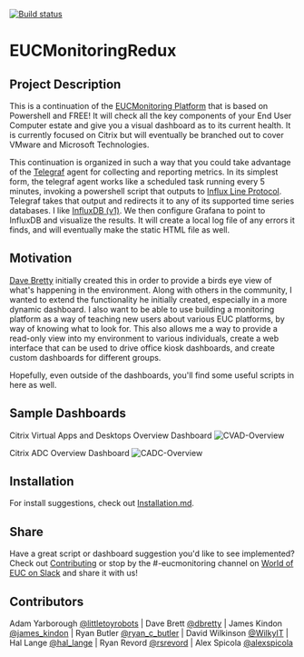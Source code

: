 [![Build status](https://ci.appveyor.com/api/projects/status/2vqac71nlbma0vx2?svg=true)](https://ci.appveyor.com/project/littletoyrobots/eucmonitoringredux)

# EUCMonitoringRedux

## Project Description

This is a continuation of the [EUCMonitoring Platform](http://bretty.me.uk/free-citrix-xendesktop-7-monitoring-platform/) that is based on Powershell and FREE! It will check all the key components of your End User Computer estate and give you a visual dashboard as to its current health. It is currently focused on Citrix but will eventually be branched out to cover VMware and Microsoft Technologies.

This continuation is organized in such a way that you could take advantage of the [Telegraf](https://www.influxdata.com/time-series-platform/telegraf/) agent for collecting and reporting metrics. In its simplest form, the telegraf agent works like a scheduled task running every 5 minutes, invoking a powershell script that outputs to [Influx Line Protocol](https://docs.influxdata.com/influxdb/v1.7/write_protocols/line_protocol_tutorial/). Telegraf takes that output and redirects it to any of its supported time series databases. I like [InfluxDB (v1)](https://www.influxdata.com/products/influxdb-overview/). We then configure Grafana to point to InfluxDB and visualize the results. It will create a local log file of any errors it finds, and will eventually make the static HTML file as well.

## Motivation

[Dave Bretty](https://bretty.me.uk) initially created this in order to provide a birds eye view of what's happening in the environment. Along with others in the community, I wanted to extend the functionality he initially created, especially in a more dynamic dashboard. I also want to be able to use building a monitoring platform as a way of teaching new users about various EUC platforms, by way of knowing what to look for. This also allows me a way to provide a read-only view into my environment to various individuals, create a web interface that can be used to drive office kiosk dashboards, and create custom dashboards for different groups.

Hopefully, even outside of the dashboards, you'll find some useful scripts in here as well.

## Sample Dashboards

Citrix Virtual Apps and Desktops Overview Dashboard
![CVAD-Overview](../assets/CVAD-Overview-Preview.jpg)

Citrix ADC Overview Dashboard
![CADC-Overview](../assets/CADC-Overview-Preview.png)

## Installation

For install suggestions, check out [Installation.md](https://github.com/littletoyrobots/EUCMonitoringRedux/blob/master/Installation.md).

## Share

Have a great script or dashboard suggestion you'd like to see implemented? Check out [Contributing](https://github.com/littletoyrobots/EUCMonitoringRedux/blob/master/.github/CONTRIBUTING.md) or stop by the #-eucmonitoring channel on [World of EUC on Slack](https://communityinviter.com/apps/worldofeuc/world-of-euc-project) and share it with us!

## Contributors

Adam Yarborough [@littletoyrobots](https://twitter.com/littletoyrobots) | Dave Brett [@dbretty](https://twitter.com/dbretty) | James Kindon [@james_kindon](https://twitter.com/james_kindon) | Ryan Butler [@ryan_c_butler](https://twitter.com/Ryan_C_Butler) | David Wilkinson [@WilkyIT](https://twitter.com/WilkyIT) | Hal Lange [@hal_lange](https://twitter.com/hal_lange) | Ryan Revord [@rsrevord](https://twitter.com/rsrevord) | Alex Spicola [@alexspicola](https://twitter.com/AlexSpicola)

